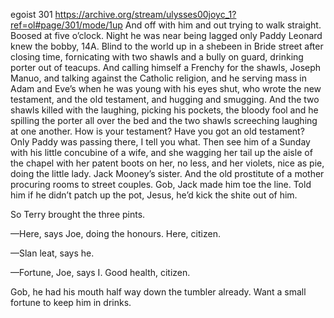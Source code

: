 egoist 301
https://archive.org/stream/ulysses00joyc_1?ref=ol#page/301/mode/1up
And off with him and out trying to walk straight. Boosed at five o’clock. Night he was near being lagged only Paddy Leonard knew the bobby, 14A. Blind to the world up in a shebeen in Bride street after closing time, fornicating with two shawls and a bully on guard, drinking porter out of teacups. And calling himself a Frenchy for the shawls, Joseph Manuo, and talking against the Catholic religion, and he serving mass in Adam and Eve’s when he was young with his eyes shut, who wrote the new testament, and the old testament, and hugging and smugging. And the two shawls killed with the laughing, picking his pockets, the bloody fool and he spilling the porter all over the bed and the two shawls screeching laughing at one another. How is your testament? Have you got an old testament? Only Paddy was passing there, I tell you what. Then see him of a Sunday with his little concubine of a wife, and she wagging her tail up the aisle of the chapel with her patent boots on her, no less, and her violets, nice as pie, doing the little lady. Jack Mooney’s sister. And the old prostitute of a mother procuring rooms to street couples. Gob, Jack made him toe the line. Told him if he didn’t patch up the pot, Jesus, he’d kick the shite out of him.

So Terry brought the three pints.

—Here, says Joe, doing the honours. Here, citizen.

—Slan leat, says he.

—Fortune, Joe, says I. Good health, citizen.

Gob, he had his mouth half way down the tumbler already. Want a small fortune to keep him in drinks.

